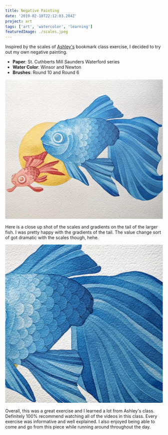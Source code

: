 ```yaml
---
title: Negative Painting
date: '2019-02-18T22:12:03.284Z'
project: art
tags: ['art', 'watercolor', 'learning']
featuredImage: ./scales.jpeg
---
```


Inspired by the scales of [Ashley's](https://ashleyprejolesart.com/) bookmark class exercise, I decided to try out my own negative painting.

- **Paper**: St. Cuthberts Mill Saunders Waterford series
- **Water Color**: Winsor and Newton
- **Brushes**: Round 10 and Round 6

![Negative watercolor fish {640x640}](negative-fish.jpeg 'Negative watercolor painting of fish')

Here is a close up shot of the scales and gradients on the tail of the larger fish. I was pretty happy with the gradients of the tail. The value change sort of got dramatic with the scales though, hehe.

![Negative watercolor fish {640x640}](scales.jpeg 'Negative watercolor painting of fish')

Overall, this was a great exercise and I learned a lot from Ashley's class. Definitely 100% recommend watching all of the videos in this class. Every exercise was informative and well explained. I also enjoyed being able to come and go from
this piece while running around throughout the day.

